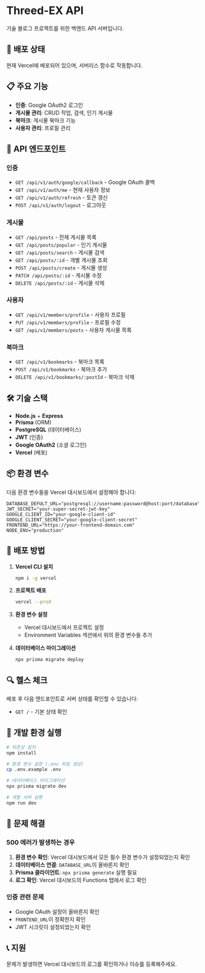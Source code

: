 # Threed-EX API

기술 블로그 프로젝트를 위한 백엔드 API 서버입니다.

## 🚀 배포 상태

현재 Vercel에 배포되어 있으며, 서버리스 함수로 작동합니다.

## 📋 주요 기능

- **인증**: Google OAuth2 로그인
- **게시물 관리**: CRUD 작업, 검색, 인기 게시물
- **북마크**: 게시물 북마크 기능
- **사용자 관리**: 프로필 관리

## 🔧 API 엔드포인트

### 인증
- `GET /api/v1/auth/google/callback` - Google OAuth 콜백
- `GET /api/v1/auth/me` - 현재 사용자 정보
- `GET /api/v1/auth/refresh` - 토큰 갱신
- `POST /api/v1/auth/logout` - 로그아웃

### 게시물
- `GET /api/posts` - 전체 게시물 목록
- `GET /api/posts/popular` - 인기 게시물
- `GET /api/posts/search` - 게시물 검색
- `GET /api/posts/:id` - 개별 게시물 조회
- `POST /api/posts/create` - 게시물 생성
- `PATCH /api/posts/:id` - 게시물 수정
- `DELETE /api/posts/:id` - 게시물 삭제

### 사용자
- `GET /api/v1/members/profile` - 사용자 프로필
- `PUT /api/v1/members/profile` - 프로필 수정
- `GET /api/v1/members/posts` - 사용자 게시물 목록

### 북마크
- `GET /api/v1/bookmarks` - 북마크 목록
- `POST /api/v1/bookmarks` - 북마크 추가
- `DELETE /api/v1/bookmarks/:postId` - 북마크 삭제

## 🛠️ 기술 스택

- **Node.js** + **Express**
- **Prisma** (ORM)
- **PostgreSQL** (데이터베이스)
- **JWT** (인증)
- **Google OAuth2** (소셜 로그인)
- **Vercel** (배포)

## 📦 환경 변수

다음 환경 변수들을 Vercel 대시보드에서 설정해야 합니다:

```env
DATABASE_DEFULT_URL="postgresql://username:password@host:port/database"
JWT_SECRET="your-super-secret-jwt-key"
GOOGLE_CLIENT_ID="your-google-client-id"
GOOGLE_CLIENT_SECRET="your-google-client-secret"
FRONTEND_URL="https://your-frontend-domain.com"
NODE_ENV="production"
```

## 🚀 배포 방법

1. **Vercel CLI 설치**
   ```bash
   npm i -g vercel
   ```

2. **프로젝트 배포**
   ```bash
   vercel --prod
   ```

3. **환경 변수 설정**
   - Vercel 대시보드에서 프로젝트 설정
   - Environment Variables 섹션에서 위의 환경 변수들 추가

4. **데이터베이스 마이그레이션**
   ```bash
   npx prisma migrate deploy
   ```

## 🔍 헬스 체크

배포 후 다음 엔드포인트로 서버 상태를 확인할 수 있습니다:

- `GET /` - 기본 상태 확인

## 📝 개발 환경 실행

```bash
# 의존성 설치
npm install

# 환경 변수 설정 (.env 파일 생성)
cp .env.example .env

# 데이터베이스 마이그레이션
npx prisma migrate dev

# 개발 서버 실행
npm run dev
```

## 🐛 문제 해결

### 500 에러가 발생하는 경우

1. **환경 변수 확인**: Vercel 대시보드에서 모든 필수 환경 변수가 설정되었는지 확인
2. **데이터베이스 연결**: `DATABASE_URL`이 올바른지 확인
3. **Prisma 클라이언트**: `npx prisma generate` 실행 필요
4. **로그 확인**: Vercel 대시보드의 Functions 탭에서 로그 확인

### 인증 관련 문제

- Google OAuth 설정이 올바른지 확인
- `FRONTEND_URL`이 정확한지 확인
- JWT 시크릿이 설정되었는지 확인

## 📞 지원

문제가 발생하면 Vercel 대시보드의 로그를 확인하거나 이슈를 등록해주세요.

